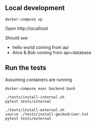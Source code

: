 ## Local development
```
docker-compose up
```

Open http://localhost

Should see 
- hello world coming from api
- Alice & Bob coming from api+database

## Run the tests

Assuming containers are running
```
docker-compose exec backend bash

./tests/install-internal.sh
pytest tests/internal

./tests/install-external.sh
source ./tests/install-geckodriver.txt
pytest tests/external
```

